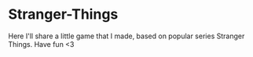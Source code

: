# Stranger-Things
Here I'll share a little game that I made, based on popular series Stranger Things. Have fun &lt;3
